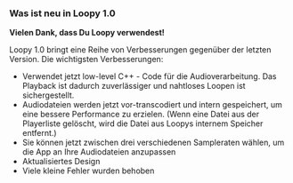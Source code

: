 ### Was ist neu in Loopy 1.0

**Vielen Dank, dass Du Loopy verwendest!**

Loopy 1.0 bringt eine Reihe von Verbesserungen gegenüber der letzten Version. Die wichtigsten Verbesserungen:

* Verwendet jetzt low-level C++ - Code für die Audioverarbeitung. Das Playback ist dadurch zuverlässiger und nahtloses Loopen ist sichergestellt.
* Audiodateien werden jetzt vor-transcodiert und intern gespeichert, um eine bessere Performance zu erzielen. (Wenn eine Datei aus der Playerliste gelöscht, wird die Datei aus Loopys internem Speicher entfernt.)
* Sie können jetzt zwischen drei verschiedenen Sampleraten wählen, um die App an Ihre Audiodateien anzupassen
* Aktualisiertes Design
* Viele kleine Fehler wurden behoben 
